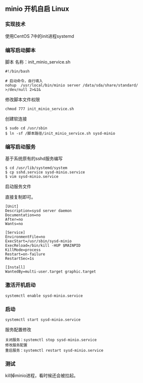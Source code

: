 



## minio  开机自启 Linux

### 实现技术

使用CentOS 7中的init进程systemd

### 编写启动脚本

脚本 名称：init_minio_service.sh

```
#!/bin/bash

# 启动命令，自行填入
nohup  /usr/local/bin/minio server /data/sda/share/standard/  >/dev/null 2>&1&

```

修改脚本文件权限

```
chmod 777 init_minio_service.sh
```

创建软连接

```
$ sudo cd /usr/sbin
$ ln -sf /脚本路径/init_minio_service.sh sysd-minio
```

### 编写启动服务

基于系统原有的sshd服务编写

```
$ cd /usr/lib/systemd/system
$ cp sshd.service sysd-minio.service     
$ vim sysd-minio.service
```

启动服务文件

直接复制即可。

```
[Unit]
Description=sysd server daemon
Documentation=no
After=no
Wants=no

[Service]
EnvironmentFile=no
ExecStart=/usr/sbin/sysd-minio
ExecReload=/bin/kill -HUP $MAINPID
KillMode=process
Restart=on-failure
RestartSec=1s

[Install]
WantedBy=multi-user.target graphic.target      
```

### 激活开机启动

```
systemctl enable sysd-minio.service
```

### 启动

```
systemctl start sysd-minio.service
```

服务配置修改

```
关闭服务：systemctl stop sysd-minio.service
修改服务配置
重启服务：systemctl restart sysd-minio.service
```



### 测试

kill掉minio进程，看时候还会被拉起。